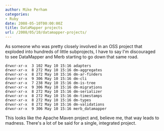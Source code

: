 ```yaml
---
author: Mike Perham
categories:
- Ruby
date: 2008-05-10T00:00:00Z
title: DataMapper projects
url: /2008/05/10/datamapper-projects/
---
```


As someone who was pretty closely involved in an OSS project that exploded into hundreds of little subprojects, I have to say I'm discouraged to see DataMapper and Merb starting to go down that same road.

    
    drwxr-xr-x  3 102 May 10 15:16 adapters
    drwxr-xr-x  8 272 May 10 15:16 dm-aggregates
    drwxr-xr-x  8 272 May 10 15:16 dm-ar-finders
    drwxr-xr-x  9 306 May 10 15:16 dm-cli
    drwxr-xr-x  7 238 May 10 15:16 dm-is-tree
    drwxr-xr-x  9 306 May 10 15:16 dm-migrations
    drwxr-xr-x  8 272 May 10 15:16 dm-serializer
    drwxr-xr-x  8 272 May 10 15:16 dm-timestamps
    drwxr-xr-x  8 272 May 10 15:16 dm-types
    drwxr-xr-x  8 272 May 10 15:16 dm-validations
    drwxr-xr-x  9 306 May 10 15:16 merb_datamapper
    
    

This looks like the Apache Maven project and, believe me, that way leads to madness. There's a lot of be said for a single, integrated project.
